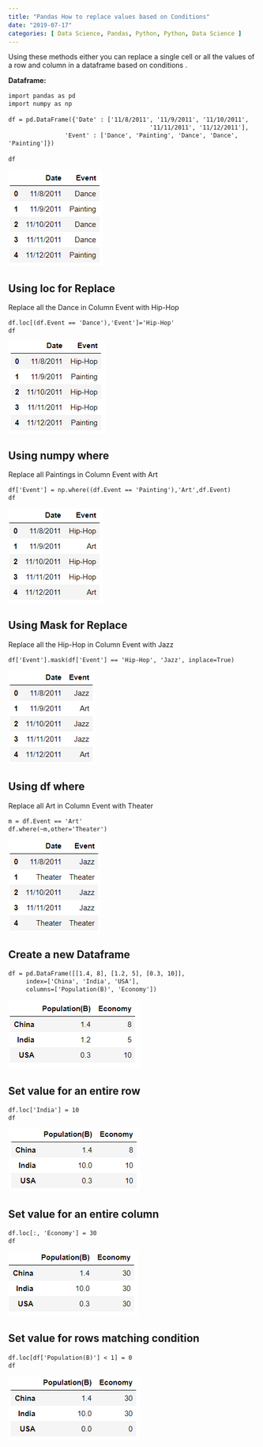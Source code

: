 ```yaml
---
title: "Pandas How to replace values based on Conditions"
date: "2019-07-17"
categories: [ Data Science, Pandas, Python, Python, Data Science ]
---
```


Using these methods either you can replace a single cell or all the values of a row and column in a dataframe based on conditions .

**Dataframe:**

```
import pandas as pd
import numpy as np

df = pd.DataFrame({'Date' : ['11/8/2011', '11/9/2011', '11/10/2011',
                                        '11/11/2011', '11/12/2011'],
                'Event' : ['Dance', 'Painting', 'Dance', 'Dance', 'Painting']})

df
```

![](/images/2019/07/image-16.png)

## **Using loc for Replace**

Replace all the Dance in Column Event with Hip-Hop

```
df.loc[(df.Event == 'Dance'),'Event']='Hip-Hop'
df
```

![](/images/2019/07/image-17.png)

## **Using numpy where**

Replace all Paintings in Column Event with Art

```
df['Event'] = np.where((df.Event == 'Painting'),'Art',df.Event)
df
```

![](/images/2019/07/image-18.png)

## **Using Mask for Replace**

Replace all the Hip-Hop in Column Event with Jazz

```
df['Event'].mask(df['Event'] == 'Hip-Hop', 'Jazz', inplace=True)
```

![](/images/2019/07/image-19.png)

## **Using df where**

Replace all Art in Column Event with Theater

```
m = df.Event == 'Art'
df.where(~m,other='Theater')
```

![](/images/2019/07/image-20.png)

## **Create a new Dataframe**

```
df = pd.DataFrame([[1.4, 8], [1.2, 5], [0.3, 10]],
     index=['China', 'India', 'USA'],
     columns=['Population(B)', 'Economy'])
```

![](/images/2019/07/image-24.png)

## **Set value for an entire row**

```
df.loc['India'] = 10
df
```

![](/images/2019/07/image-21.png)

## **Set value for an entire column**

```
df.loc[:, 'Economy'] = 30
df
```

![](/images/2019/07/image-22.png)

## **Set value for rows matching condition**

```
df.loc[df['Population(B)'] < 1] = 0
df
```

![](/images/2019/07/image-23.png)
